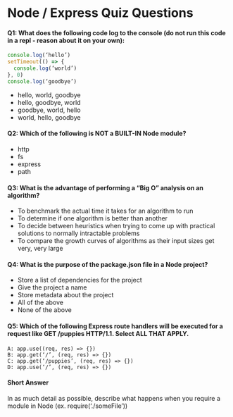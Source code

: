 # Node / Express Quiz Questions

#### Q1: What does the following code log to the console (do not run this code in a repl - reason about it on your own):

```javascript
console.log(‘hello’)
setTimeout(() => {
  console.log(‘world’)
}, 0)
console.log(‘goodbye’)
```

* hello, world, goodbye
* hello, goodbye, world
* goodbye, world, hello
* world, hello, goodbye

#### Q2: Which of the following is NOT a BUILT-IN Node module?

* http
* fs
* express
* path

#### Q3: What is the advantage of performing a “Big O” analysis on an algorithm?

* To benchmark the actual time it takes for an algorithm to run
* To determine if one algorithm is better than another
* To decide between heuristics when trying to come up with practical solutions to normally intractable problems
* To compare the growth curves of algorithms as their input sizes get very, very large

#### Q4: What is the purpose of the package.json file in a Node project?

* Store a list of dependencies for the project
* Give the project a name
* Store metadata about the project
* All of the above
* None of the above

#### Q5: Which of the following Express route handlers will be executed for a request like GET /puppies HTTP/1.1. Select ALL THAT APPLY.

```
A: app.use((req, res) => {})
B: app.get(‘/’, (req, res) => {})
C: app.get(‘/puppies’, (req, res) => {})
D: app.use(‘/’, (req, res) => {})
```

#### Short Answer

In as much detail as possible, describe what happens when you require a module in Node (ex. require(‘./someFile’))
